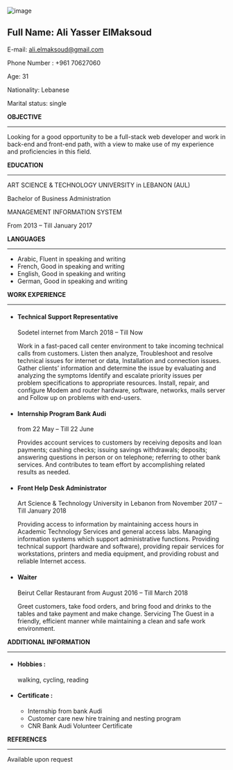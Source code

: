 
![image](https://www.google.com/url?sa=i&url=https%3A%2F%2Ftwitter.com%2Falielmaksoud&psig=AOvVaw0rfwObhqmTJdESx2PcWHT-&ust=1600504623682000&source=images&cd=vfe&ved=0CAIQjRxqFwoTCOCYi7-m8usCFQAAAAAdAAAAABAD)

## Full Name: Ali Yasser ElMaksoud
E-mail: ali.elmaksoud@gmail.com

Phone Number : +961 70627060

Age: 31

Nationality: Lebanese 

Marital status: single 

**OBJECTIVE**
_____________________

Looking for a good opportunity to be a full-stack web developer and work in back-end and front-end path, with a view to make use of my experience and proficiencies in this field.


**EDUCATION**
___________________

ART SCIENCE & TECHNOLOGY UNIVERSITY in LEBANON (AUL)

Bachelor of Business Administration 

MANAGEMENT INFORMATION SYSTEM

From 2013 – Till January 2017

**LANGUAGES**
___________________

* Arabic, Fluent in speaking and writing
* French, Good in speaking and writing
* English, Good in speaking and writing
* German, Good in speaking and writing

**WORK EXPERIENCE**
_____________________
* #### Technical Support Representative
  Sodetel internet from March 2018 – Till Now

    Work in a fast-paced call center environment to take incoming technical calls from customers. Listen then analyze, Troubleshoot and resolve technical issues for internet or data, Installation and connection issues. Gather clients’ information and determine the issue by evaluating and analyzing the symptoms Identify and escalate priority issues per problem specifications to appropriate resources.
    Install, repair, and configure Modem and router hardware, software, networks, mails server and Follow up on problems with end-users.

* #### Internship Program Bank Audi
    from 22 May – Till 22 June

    Provides account services to customers by receiving deposits and loan payments; cashing checks; issuing savings withdrawals; deposits; answering questions in person or on telephone; referring to other bank services.
    And contributes to team effort by accomplishing related results as needed.

* #### Front Help Desk Administrator
  Art Science & Technology University in Lebanon from November 2017 – Till January 2018

  Providing access to information by maintaining access hours in Academic Technology Services and general access labs. Managing information systems which support administrative functions. Providing technical support (hardware and software), providing repair services for workstations, printers and media equipment, and providing robust and reliable Internet access.

* #### Waiter
  Beirut Cellar Restaurant from August 2016 – Till March 2018

  Greet customers, take food orders, and bring food and drinks to the tables and take payment and make change. Servicing The Guest in a friendly, efficient manner while maintaining a clean and safe work environment.


**ADDITIONAL INFORMATION**
_______________________________

* #### Hobbies :
   walking, cycling, reading

* #### Certificate : 
   * Internship from bank Audi
   * Customer care new hire training and    nesting program 
    * CNR Bank Audi Volunteer Certificate

**REFERENCES**
_______________________
Available upon request





